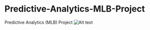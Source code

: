 # Predictive-Analytics-MLB-Project
Predictive Analytics (MLB) Project
![Alt text](relative/path/to/img.jpg?raw=true "Title")
